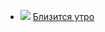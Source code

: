 * ![](/books/sf_epic/Сергей%20Васильевич%20Лукьяненко/Близится%20утро.jpg) [Близится утро](/books/sf_epic/Сергей%20Васильевич%20Лукьяненко/Близится%20утро)